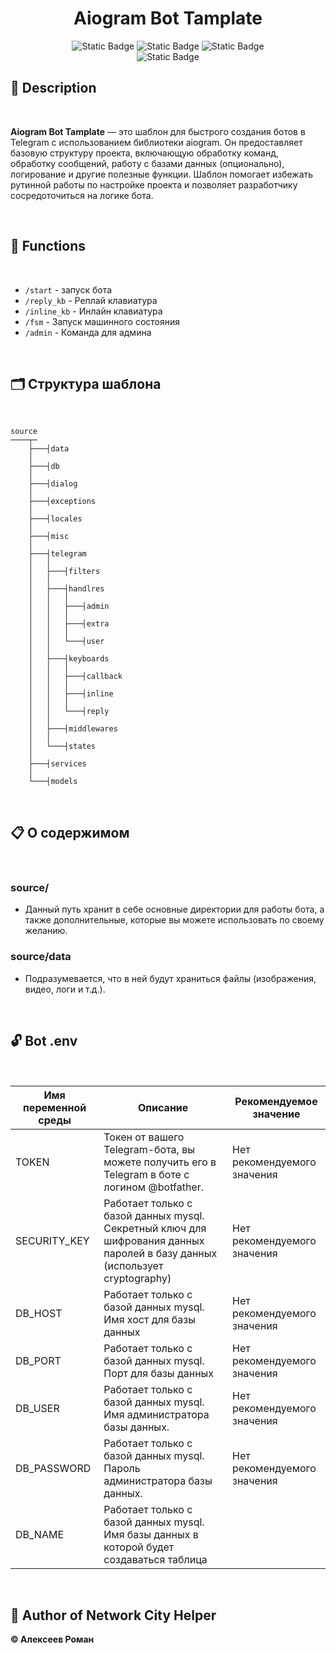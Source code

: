 <div align="center">

<h1>Aiogram Bot Tamplate</h1>

<img alt="Static Badge" src="https://img.shields.io/badge/tag-v1.0.0-blue?style=flat&logo=task&logoColor=blue&labelColor=gray">
<img alt="Static Badge" src="https://img.shields.io/badge/python-v3.13.0-FBDE02?style=flat&logo=python&logoColor=FBDE02&labelColor=gray">
<img alt="Static Badge" src="https://img.shields.io/badge/license-MIT-12C4C4?style=flat&logo=gitbook&logoColor=12C4C4">
<br>
<img alt="Static Badge" src="https://img.shields.io/badge/Aiogram-v3.15.0-8A2BE2?style=flat">

</div>


## 📌 Description
⠀

**Aiogram Bot Tamplate** — это шаблон для быстрого создания ботов в Telegram с использованием библиотеки aiogram. Он предоставляет базовую структуру проекта, включающую обработку команд, обработку сообщений, работу с базами данных (опционально), логирование и другие полезные функции. Шаблон помогает избежать рутинной работы по настройке проекта и позволяет разработчику сосредоточиться на логике бота.

⠀
## 🔨 Functions
⠀

* `/start` - запуск бота
* `/reply_kb` - Реплай клавиатура
* `/inline_kb` - Инлайн клавиатура
* `/fsm` - Запуск машинного состояния
* `/admin` - Команда для админа

⠀
## 🗂️ Структура шаблона
⠀

```
source
────┬─
    ├───┤data
    │
    ├───┤db
    │
    ├───┤dialog
    │
    ├───┤exceptions
    │
    ├───┤locales
    │
    ├───┤misc
    │
    ├───┤telegram
    │   │ 
    │   ├───┤filters
    │   │ 
    │   ├───┤handlres
    │   │   │
    │   │   ├───┤admin
    │   │   │
    │   │   ├───┤extra
    │   │   │
    │   │   └───┤user
    │   │ 
    │   ├───┤keyboards
    │   │   │
    │   │   ├───┤callback
    │   │   │
    │   │   ├───┤inline
    │   │   │
    │   │   └───┤reply
    │   │ 
    │   ├───┤middlewares
    │   │ 
    │   └───┤states
    │
    ├───┤services
    │
    └───┤models
```

⠀
## 📋 О содержимом
⠀

### source/
* Данный путь хранит в себе основные директории для работы бота, а также дополнительные, которые вы можете использовать по своему желанию.

### source/data
* Подразумевается, что в ней будут храниться файлы (изображения, видео, логи и т.д.).

⠀
## 🔓 Bot .env
⠀

| Имя переменной среды      | Описание                                                     | Рекомендуемое значение                                                     |
|---------------------------|-----------------------------------------------------------------------------------------------------------------------------------------------------------------------------------------------------------------------------------------------------------------------------------------------------------------------------|---------------------------------------------------------------------|
| TOKEN                     | Токен от вашего Telegram-бота, вы можете получить его в Telegram в боте с логином @botfather.                                                                                                                                                                                                                               | Нет рекомендуемого значения                                         |
| SECURITY_KEY              | Работает только с базой данных mysql. Секретный ключ для шифрования данных паролей в базу данных (использует cryptography)                                                                                                                                                                                                  | Нет рекомендуемого значения                                         |
| DB_HOST                   | Работает только с базой данных mysql. Имя хост для базы данных                                                                                                                                                                                                                                                              | Нет рекомендуемого значения                                         |
| DB_PORT                   | Работает только с базой  данных mysql. Порт для базы данных                                                                                                                                                                                                                                                                 | Нет рекомендуемого значения                                         |
| DB_USER                   | Работает только с базой данных mysql. Имя администратора базы данных.                                                                                                                                                                                                                                                       | Нет рекомендуемого значения                                         |
| DB_PASSWORD               | Работает только с базой данных mysql. Пароль администратора базы данных.                                                                                                                                                                                                                                                    | Нет рекомендуемого значения                                         |
| DB_NAME                   | Работает только с базой данных mysql. Имя базы данных в которой будет создаваться таблица              

⠀
## 👤 Author of Network City Helper
**© Алексеев Роман**

